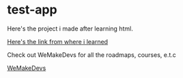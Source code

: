 # test-app
Here's the project i made after learning html.

[Here's the link from where i learned](https://www.youtube.com/watch?v=kUMe1FH4CHE>freeCodeCamp.org)

Check out WeMakeDevs for all the roadmaps, courses, e.t.c

[WeMakeDevs](https://github.com/WeMakeDevs/roadmaps.git)
